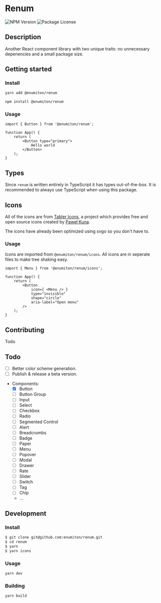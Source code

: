 # Renum
![NPM Version](https://img.shields.io/npm/v/@enumiton/renum?color=%230c72cc&label=%40enumiton%2Frenum)
![Package License](https://img.shields.io/github/license/enumiton/renum)

## Description
Another React component library with two unique traits: no unnecessary depenencies and a small package size.

## Getting started

### Install
```sh
yarn add @enumiton/renum
```

```sh
npm install @enumiton/renum
```

### Usage
```tsx
import { Button } from '@enumiton/renum';

function App() {
	return (
		<Button type="primary">
			Hello world
		</Button>
	);
}
```

## Types
Since `renum` is written entirely in TypeScript it has types out-of-the-box. It is recommended to always use TypeScript when using this package.

## Icons
All of the icons are from [Tabler Icons](https://github.com/tabler/tabler-icons), a project which provides free and open source icons created by [Paweł Kuna](https://github.com/codecalm).

The icons have already been optimized using svgo so you don't have to.

### Usage
Icons are imported from `@enumiton/renum/icons`. All icons are in seperate files to make tree shaking easy.
```tsx
import { Menu } from '@enumiton/renum/icons';

function App() {
	return (
		<Button
			icon={ <Menu /> }
			type="invisible"
			shape="circle"
			aria-label="Open menu"
		/>
	);
}
```

## Contributing
Todo

## Todo
- [ ] Better color scheme generation.
- [ ] Publish & release a beta version.
- Components:
  - [x] Button
  - [ ] Button Group
  - [ ] Input
  - [ ] Select
  - [ ] Checkbox
  - [ ] Radio
  - [ ] Segmented Control
  - [ ] Alert
  - [ ] Breadcrumbs
  - [ ] Badge
  - [ ] Paper
  - [ ] Menu
  - [ ] Popover
  - [ ] Modal
  - [ ] Drawer
  - [ ] Rate
  - [ ] Slider
  - [ ] Switch
  - [ ] Tag
  - [ ] Chip
  - ...

## Development

### Install
```sh
$ git clone git@github.com:enumiton/renum.git
$ cd renum
$ yarn
$ yarn icons
```

### Usage
```sh
yarn dev
```

### Building
```sh
yarn build
```
